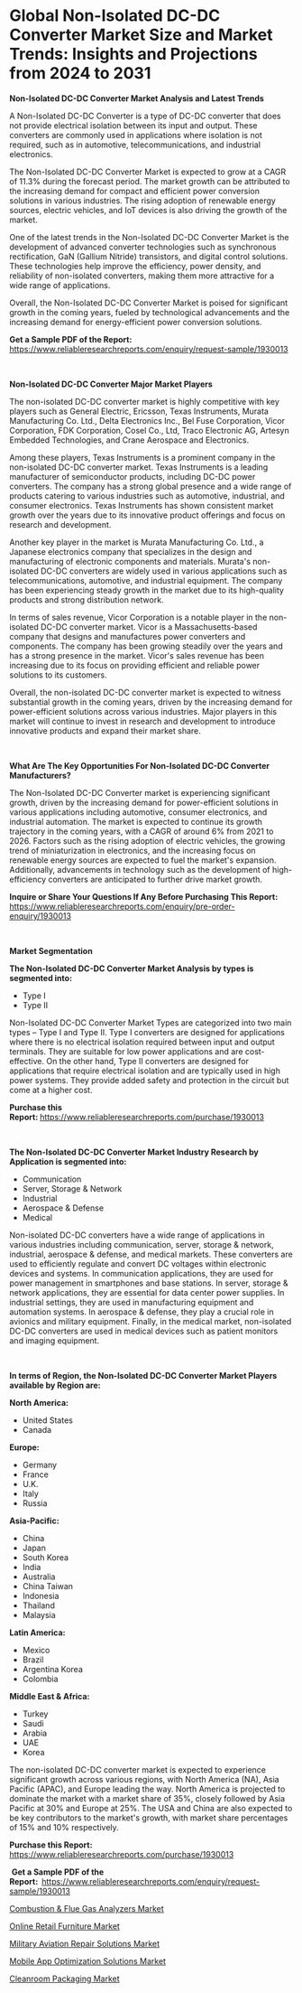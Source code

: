 <p><h1>Global Non-Isolated DC-DC Converter Market Size and Market Trends: Insights and Projections from 2024 to 2031</h1></p><p><strong>Non-Isolated DC-DC Converter Market Analysis and Latest Trends</strong></p>
<p><p>A Non-Isolated DC-DC Converter is a type of DC-DC converter that does not provide electrical isolation between its input and output. These converters are commonly used in applications where isolation is not required, such as in automotive, telecommunications, and industrial electronics.</p><p>The Non-Isolated DC-DC Converter Market is expected to grow at a CAGR of 11.3% during the forecast period. The market growth can be attributed to the increasing demand for compact and efficient power conversion solutions in various industries. The rising adoption of renewable energy sources, electric vehicles, and IoT devices is also driving the growth of the market.</p><p>One of the latest trends in the Non-Isolated DC-DC Converter Market is the development of advanced converter technologies such as synchronous rectification, GaN (Gallium Nitride) transistors, and digital control solutions. These technologies help improve the efficiency, power density, and reliability of non-isolated converters, making them more attractive for a wide range of applications.</p><p>Overall, the Non-Isolated DC-DC Converter Market is poised for significant growth in the coming years, fueled by technological advancements and the increasing demand for energy-efficient power conversion solutions.</p></p>
<p><strong>Get a Sample PDF of the Report:&nbsp;</strong> <a href="https://www.reliableresearchreports.com/enquiry/request-sample/1930013">https://www.reliableresearchreports.com/enquiry/request-sample/1930013</a></p>
<p>&nbsp;</p>
<p><strong>Non-Isolated DC-DC Converter Major Market Players</strong></p>
<p><p>The non-isolated DC-DC converter market is highly competitive with key players such as General Electric, Ericsson, Texas Instruments, Murata Manufacturing Co. Ltd., Delta Electronics Inc., Bel Fuse Corporation, Vicor Corporation, FDK Corporation, Cosel Co., Ltd, Traco Electronic AG, Artesyn Embedded Technologies, and Crane Aerospace and Electronics.</p><p>Among these players, Texas Instruments is a prominent company in the non-isolated DC-DC converter market. Texas Instruments is a leading manufacturer of semiconductor products, including DC-DC power converters. The company has a strong global presence and a wide range of products catering to various industries such as automotive, industrial, and consumer electronics. Texas Instruments has shown consistent market growth over the years due to its innovative product offerings and focus on research and development.</p><p>Another key player in the market is Murata Manufacturing Co. Ltd., a Japanese electronics company that specializes in the design and manufacturing of electronic components and materials. Murata's non-isolated DC-DC converters are widely used in various applications such as telecommunications, automotive, and industrial equipment. The company has been experiencing steady growth in the market due to its high-quality products and strong distribution network.</p><p>In terms of sales revenue, Vicor Corporation is a notable player in the non-isolated DC-DC converter market. Vicor is a Massachusetts-based company that designs and manufactures power converters and components. The company has been growing steadily over the years and has a strong presence in the market. Vicor's sales revenue has been increasing due to its focus on providing efficient and reliable power solutions to its customers.</p><p>Overall, the non-isolated DC-DC converter market is expected to witness substantial growth in the coming years, driven by the increasing demand for power-efficient solutions across various industries. Major players in this market will continue to invest in research and development to introduce innovative products and expand their market share.</p></p>
<p>&nbsp;</p>
<p><strong>What Are The Key Opportunities For Non-Isolated DC-DC Converter Manufacturers?</strong></p>
<p><p>The Non-Isolated DC-DC Converter market is experiencing significant growth, driven by the increasing demand for power-efficient solutions in various applications including automotive, consumer electronics, and industrial automation. The market is expected to continue its growth trajectory in the coming years, with a CAGR of around 6% from 2021 to 2026. Factors such as the rising adoption of electric vehicles, the growing trend of miniaturization in electronics, and the increasing focus on renewable energy sources are expected to fuel the market's expansion. Additionally, advancements in technology such as the development of high-efficiency converters are anticipated to further drive market growth.</p></p>
<p><strong>Inquire or Share Your Questions If Any Before Purchasing This Report:</strong> <a href="https://www.reliableresearchreports.com/enquiry/pre-order-enquiry/1930013">https://www.reliableresearchreports.com/enquiry/pre-order-enquiry/1930013</a></p>
<p>&nbsp;</p>
<p><strong>Market Segmentation</strong></p>
<p><strong>The Non-Isolated DC-DC Converter Market Analysis by types is segmented into:</strong></p>
<p><ul><li>Type I</li><li>Type II</li></ul></p>
<p><p>Non-Isolated DC-DC Converter Market Types are categorized into two main types – Type I and Type II. Type I converters are designed for applications where there is no electrical isolation required between input and output terminals. They are suitable for low power applications and are cost-effective. On the other hand, Type II converters are designed for applications that require electrical isolation and are typically used in high power systems. They provide added safety and protection in the circuit but come at a higher cost.</p></p>
<p><strong>Purchase this Report:&nbsp;</strong><a href="https://www.reliableresearchreports.com/purchase/1930013">https://www.reliableresearchreports.com/purchase/1930013</a></p>
<p>&nbsp;</p>
<p><strong>The Non-Isolated DC-DC Converter Market Industry Research by Application is segmented into:</strong></p>
<p><ul><li>Communication</li><li>Server, Storage & Network</li><li>Industrial</li><li>Aerospace & Defense</li><li>Medical</li></ul></p>
<p><p>Non-isolated DC-DC converters have a wide range of applications in various industries including communication, server, storage & network, industrial, aerospace & defense, and medical markets. These converters are used to efficiently regulate and convert DC voltages within electronic devices and systems. In communication applications, they are used for power management in smartphones and base stations. In server, storage & network applications, they are essential for data center power supplies. In industrial settings, they are used in manufacturing equipment and automation systems. In aerospace & defense, they play a crucial role in avionics and military equipment. Finally, in the medical market, non-isolated DC-DC converters are used in medical devices such as patient monitors and imaging equipment.</p></p>
<p>&nbsp;</p>
<p><strong>In terms of Region, the Non-Isolated DC-DC Converter Market Players available by Region are:</strong></p>
<p>
    <p> <strong> North America: </strong>
        <ul>
            <li>United States</li>
            <li>Canada</li>
        </ul>
        </p> 
    <p> <strong> Europe: </strong>
        <ul>
            <li>Germany</li>
            <li>France</li>
            <li>U.K.</li>
            <li>Italy</li>
            <li>Russia</li>
        </ul>
        </p> 
    <p> <strong> Asia-Pacific: </strong>
        <ul>
            <li>China</li>
            <li>Japan</li>
            <li>South Korea</li>
            <li>India</li>
            <li>Australia</li>
            <li>China Taiwan</li>
            <li>Indonesia</li>
            <li>Thailand</li>
            <li>Malaysia</li>
        </ul>
        </p> 
    <p> <strong> Latin America: </strong>
        <ul>
            <li>Mexico</li>
            <li>Brazil</li>
            <li>Argentina Korea</li>
            <li>Colombia</li>
        </ul>
        </p> 
    <p> <strong> Middle East & Africa: </strong>
        <ul>
            <li>Turkey</li>
            <li>Saudi</li>
            <li>Arabia</li>
            <li>UAE</li>
            <li>Korea</li>
        </ul>
    </p>
    </p>
<p><p>The non-isolated DC-DC converter market is expected to experience significant growth across various regions, with North America (NA), Asia Pacific (APAC), and Europe leading the way. North America is projected to dominate the market with a market share of 35%, closely followed by Asia Pacific at 30% and Europe at 25%. The USA and China are also expected to be key contributors to the market's growth, with market share percentages of 15% and 10% respectively.</p></p>
<p><strong>Purchase this Report: </strong><a href="https://www.reliableresearchreports.com/purchase/1930013">https://www.reliableresearchreports.com/purchase/1930013</a></p>
<p>&nbsp;<strong>Get a Sample PDF of the Report:&nbsp;&nbsp;</strong><a href="https://www.reliableresearchreports.com/enquiry/request-sample/1930013">https://www.reliableresearchreports.com/enquiry/request-sample/1930013</a></p>
<p><strong></strong></p>
<p><p><a href="https://github.com/danielneavesallisons03mba/Market-Research-Report-List-1/blob/main/combustion-flue-gas-analyzers-market.md">Combustion & Flue Gas Analyzers Market</a></p><p><a href="https://view.publitas.com/reportprime-1/online-retail-furniture-market-size-focuses-on-market-dynamics-in-depth-analysis-and-future-projections-of-its-market-forecasted-for-period-from-2024-to-2031/">Online Retail Furniture Market</a></p><p><a href="https://cat-emmental-94b.notion.site/Military-Aviation-Repair-Solutions-Market-Size-and-Growth-Market-Segmentation-Regional-and-Country-58c889403b554d47b6688efea1e4ba18">Military Aviation Repair Solutions Market</a></p><p><a href="https://silk-columnist-571.notion.site/Global-Mobile-App-Optimization-Solutions-Market-by-Types-Applications-and-Major-Players-with-Regi-516b7cd3d96441a193f588de50c74582">Mobile App Optimization Solutions Market</a></p><p><a href="https://view.publitas.com/reportprime-1/cleanroom-packaging-market-research-report-provides-critical-insights-that-can-help-shape-business-development-and-investment-strategies/">Cleanroom Packaging Market</a></p></p>